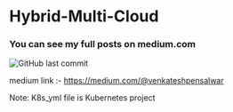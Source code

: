 # Hybrid-Multi-Cloud

### You can see my full posts on medium.com

![GitHub last commit](https://img.shields.io/github/last-commit/venkateshpensalwar/Hybrid-Multi-Cloud)

medium link :-  https://medium.com/@venkateshpensalwar


Note: K8s_yml file is Kubernetes project
